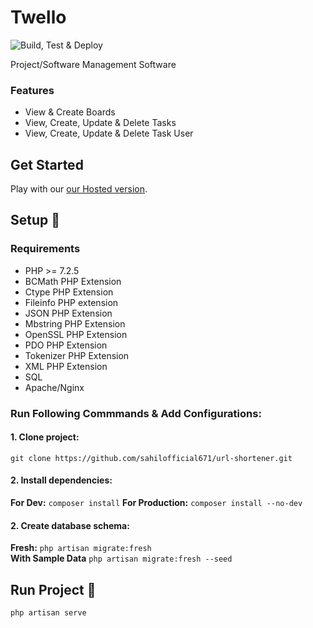 # Twello

![Build, Test & Deploy](https://github.com/sahilofficial671/twello/actions/workflows/build.yml/badge.svg?style=flat-square)

Project/Software Management Software

### Features

- View & Create Boards
- View, Create, Update & Delete Tasks
- View, Create, Update & Delete Task User

## Get Started
Play with our [our Hosted version](https://twello.webiggle.com/).

## Setup :memo:
### Requirements

* PHP >= 7.2.5
* BCMath PHP Extension
* Ctype PHP Extension
* Fileinfo PHP extension
* JSON PHP Extension
* Mbstring PHP Extension
* OpenSSL PHP Extension
* PDO PHP Extension
* Tokenizer PHP Extension
* XML PHP Extension
* SQL
* Apache/Nginx

### Run Following Commmands & Add Configurations:

#### 1. Clone project:
`git clone https://github.com/sahilofficial671/url-shortener.git`

#### 2. Install dependencies:
**For Dev:** `composer install`
**For Production:** `composer install --no-dev`

#### 2. Create database schema:
**Fresh:** `php artisan migrate:fresh`\
**With Sample Data** `php artisan migrate:fresh --seed`

## Run Project :rocket:
`php artisan serve`
